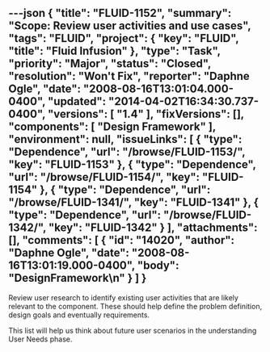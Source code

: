 ---json
{
  "title": "FLUID-1152",
  "summary": "Scope: Review user activities and use cases",
  "tags": "FLUID",
  "project": {
    "key": "FLUID",
    "title": "Fluid Infusion"
  },
  "type": "Task",
  "priority": "Major",
  "status": "Closed",
  "resolution": "Won't Fix",
  "reporter": "Daphne Ogle",
  "date": "2008-08-16T13:01:04.000-0400",
  "updated": "2014-04-02T16:34:30.737-0400",
  "versions": [
    "1.4"
  ],
  "fixVersions": [],
  "components": [
    "Design Framework"
  ],
  "environment": null,
  "issueLinks": [
    {
      "type": "Dependence",
      "url": "/browse/FLUID-1153/",
      "key": "FLUID-1153"
    },
    {
      "type": "Dependence",
      "url": "/browse/FLUID-1154/",
      "key": "FLUID-1154"
    },
    {
      "type": "Dependence",
      "url": "/browse/FLUID-1341/",
      "key": "FLUID-1341"
    },
    {
      "type": "Dependence",
      "url": "/browse/FLUID-1342/",
      "key": "FLUID-1342"
    }
  ],
  "attachments": [],
  "comments": [
    {
      "id": "14020",
      "author": "Daphne Ogle",
      "date": "2008-08-16T13:01:19.000-0400",
      "body": "DesignFramework\n"
    }
  ]
}
---
Review user research to identify existing user activities that are likely relevant to the component. These should help define the problem definition, design goals and eventually requirements. &#x20;

This list will help us think about future user scenarios in the understanding User Needs phase.

        